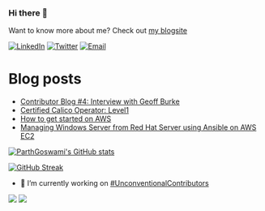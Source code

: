 ### Hi there 👋

Want to know more about me? Check out [my blogsite](https://parthgoswami.com/)

[![LinkedIn](https://img.shields.io/badge/LinkedIn-0077B5?style=for-the-badge&logo=linkedin&logoColor=white)](https://www.linkedin.com/in/parth-goswami/)
[![Twitter](https://img.shields.io/badge/Twitter-1DA1F2?style=for-the-badge&logo=twitter&logoColor=white)](https://twitter.com/parthtwts)
[![Email](https://img.shields.io/badge/Email-f54257?style=for-the-badge&logo=gmail&logoColor=white)](mailto:parthifs.g@gmail.com)


# Blog posts
<!-- BLOG-POST-LIST:START -->
- [Contributor Blog #4: Interview with Geoff Burke](https://www.parthgoswami.com/contributorblog_4/)
- [Certified Calico Operator: Level1](https://www.parthgoswami.com/certified-calico-operator/)
- [How to get started on AWS](https://www.parthgoswami.com/aws_for_beginners/)
- [Managing Windows Server from Red Hat Server using Ansible on AWS EC2](https://www.parthgoswami.com/ansible_sd/)
<!-- BLOG-POST-LIST:END -->



[![ParthGoswami's GitHub stats](https://github-readme-stats.vercel.app/api?username=parthgoswami-github&show_icons=true&theme=radical)](https://github.com/anuraghazra/github-readme-stats)

[![GitHub Streak](https://github-readme-streak-stats.herokuapp.com/?user=parthgoswami-github&theme=dark)](https://git.io/streak-stats)

- 🔭 I’m currently working on [#UnconventionalContributors](https://www.parthgoswami.com/categories/unconventionalcontributors/)

![](https://komarev.com/ghpvc/?username=parthgoswami-github&color=lightgrey)
![](https://visitor-badge.glitch.me/badge?page_id=parthgoswami-github.parthgoswami-github)
